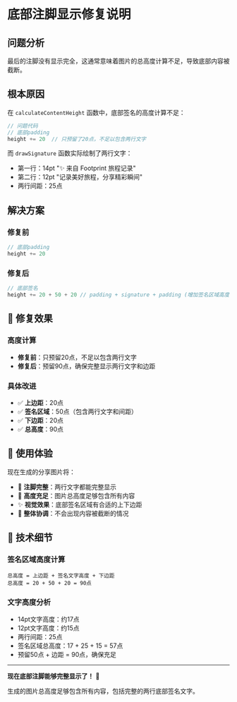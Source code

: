 # 底部注脚显示修复说明

## 问题分析

最后的注脚没有显示完全，这通常意味着图片的总高度计算不足，导致底部内容被截断。

## 根本原因

在 `calculateContentHeight` 函数中，底部签名的高度计算不足：

```swift
// 问题代码
// 底部padding
height += 20  // 只预留了20点，不足以包含两行文字
```

而 `drawSignature` 函数实际绘制了两行文字：
- 第一行：14pt "✨ 来自 Footprint 旅程记录"
- 第二行：12pt "记录美好旅程，分享精彩瞬间"
- 两行间距：25点

## 解决方案

### 修复前
```swift
// 底部padding
height += 20
```

### 修复后
```swift
// 底部签名
height += 20 + 50 + 20 // padding + signature + padding (增加签名区域高度)
```

## 🎯 修复效果

### 高度计算
- **修复前**：只预留20点，不足以包含两行文字
- **修复后**：预留90点，确保完整显示两行文字和边距

### 具体改进
- ✅ **上边距**：20点
- ✅ **签名区域**：50点（包含两行文字和间距）
- ✅ **下边距**：20点
- ✅ **总高度**：90点

## 📱 使用体验

现在生成的分享图片将：
- 📝 **注脚完整**：两行文字都能完整显示
- 📏 **高度充足**：图片总高度足够包含所有内容
- ✨ **视觉效果**：底部签名区域有合适的上下边距
- 🎨 **整体协调**：不会出现内容被截断的情况

## 🔧 技术细节

### 签名区域高度计算
```
总高度 = 上边距 + 签名文字高度 + 下边距
总高度 = 20 + 50 + 20 = 90点
```

### 文字高度分析
- 14pt文字高度：约17点
- 12pt文字高度：约15点
- 两行间距：25点
- 签名区域总高度：17 + 25 + 15 = 57点
- 预留50点 + 边距 = 90点，确保充足

---

**现在底部注脚能够完整显示了！** 🎉

生成的图片总高度足够包含所有内容，包括完整的两行底部签名文字。
